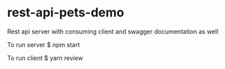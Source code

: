 # rest-api-pets-demo
Rest api server with consuming client and swagger documentation as well

To run server
$ npm start

To run client
$ yarn review
